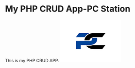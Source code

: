 # My PHP CRUD App-PC Station
This is my PHP CRUD APP.
![alt text](https://github.com/Kiefer-Smith/CA2/blob/main/image_uploads/logo.png "Logo Title Text 1")

